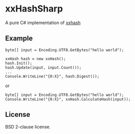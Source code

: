 xxHashSharp
===========

A pure C# implementation of [xxhash](http://code.google.com/p/xxhash/)

Example
----------

	byte[] input = Encoding.UTF8.GetBytes("hello world");
	
	xxHash hash = new xxHash();
	hash.Init();
	hash.Update(input, input.Count());
	...
	Console.WriteLine("{0:X}", hash.Digest());
	
or

	byte[] input = Encoding.UTF8.GetBytes("hello world");
	Console.WriteLine("{0:X}", xxHash.CalculateHash(input));

License
----------

BSD 2-clause license.